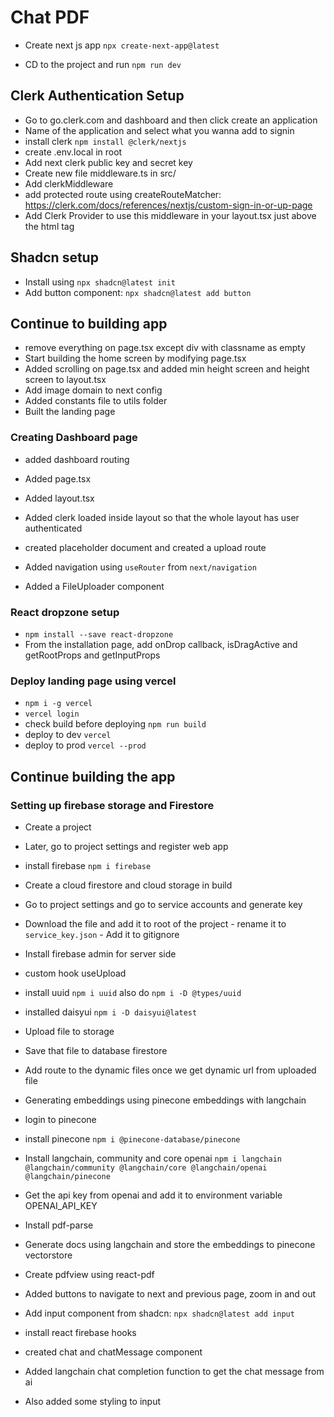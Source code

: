 # Chat PDF

- Create next js app
  `npx create-next-app@latest`

- CD to the project and run `npm run dev`

## Clerk Authentication Setup

- Go to go.clerk.com and dashboard and then click create an application
- Name of the application and select what you wanna add to signin
- install clerk
  `npm install @clerk/nextjs`
- create .env.local in root
- Add next clerk public key and secret key
- Create new file middleware.ts in src/
- Add clerkMiddleware
- add protected route using createRouteMatcher: https://clerk.com/docs/references/nextjs/custom-sign-in-or-up-page
- Add Clerk Provider to use this middleware in your layout.tsx just above the html tag

## Shadcn setup

- Install using `npx shadcn@latest init`
- Add button component: `npx shadcn@latest add button`

## Continue to building app

- remove everything on page.tsx except div with classname as empty
- Start building the home screen by modifying page.tsx
- Added scrolling on page.tsx and added min height screen and height screen to layout.tsx
- Add image domain to next config
- Added constants file to utils folder
- Built the landing page

### Creating Dashboard page

- added dashboard routing
- Added page.tsx
- Added layout.tsx
- Added clerk loaded inside layout so that the whole layout has user authenticated

- created placeholder document and created a upload route
- Added navigation using `useRouter` from `next/navigation`
- Added a FileUploader component

### React dropzone setup

- `npm install --save react-dropzone`
- From the installation page, add onDrop callback, isDragActive and getRootProps and getInputProps

### Deploy landing page using vercel

- `npm i -g vercel`
- `vercel login`
- check build before deploying `npm run build`
- deploy to dev `vercel`
- deploy to prod `vercel --prod`

## Continue building the app

### Setting up firebase storage and Firestore

- Create a project
- Later, go to project settings and register web app
- install firebase `npm i firebase`
- Create a cloud firestore and cloud storage in build
- Go to project settings and go to service accounts and generate key
- Download the file and add it to root of the project - rename it to `service_key.json` - Add it to gitignore
- Install firebase admin for server side

- custom hook useUpload
- install uuid `npm i uuid` also do `npm i -D @types/uuid`
- installed daisyui `npm i -D daisyui@latest`
- Upload file to storage
- Save that file to database firestore
- Add route to the dynamic files once we get dynamic url from uploaded file
- Generating embeddings using pinecone embeddings with langchain
- login to pinecone
- install pinecone `npm i @pinecone-database/pinecone`

- Install langchain, community and core openai `npm i langchain @langchain/community @langchain/core @langchain/openai @langchain/pinecone`
- Get the api key from openai and add it to environment variable OPENAI_API_KEY
- Install pdf-parse
- Generate docs using langchain and store the embeddings to pinecone vectorstore
- Create pdfview using react-pdf
- Added buttons to navigate to next and previous page, zoom in and out

- Add input component from shadcn: `npx shadcn@latest add input`
- install react firebase hooks
- created chat and chatMessage component
- Added langchain chat completion function to get the chat message from ai
- Also added some styling to input
